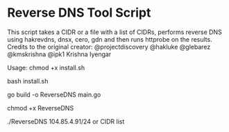 
# Reverse DNS Tool Script
This script takes a CIDR or a file with a list of CIDRs,
performs reverse DNS using hakrevdns, dnsx, cero, gdn and then runs httprobe on the results.
Credits to the original creator: @projectdiscovery @hakluke @glebarez @kmskrishna @ipk1 Krishna Iyengar

Usage: chmod +x install.sh

bash install.sh

go build -o ReverseDNS main.go

chmod +x ReverseDNS

./ReverseDNS 104.85.4.91/24 or CIDR list

